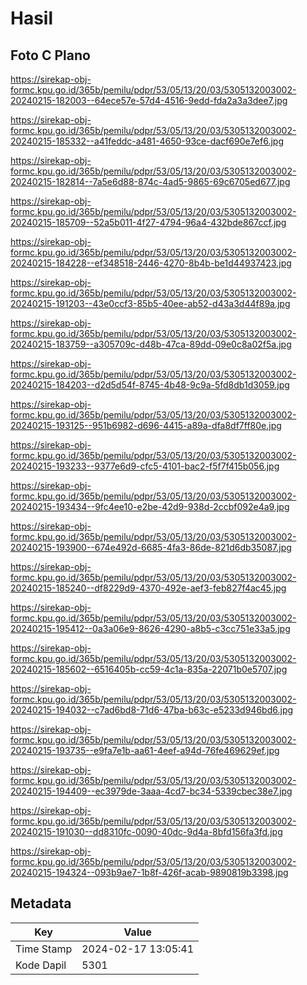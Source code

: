 # Hasil

## Foto C Plano

https://sirekap-obj-formc.kpu.go.id/365b/pemilu/pdpr/53/05/13/20/03/5305132003002-20240215-182003--64ece57e-57d4-4516-9edd-fda2a3a3dee7.jpg

https://sirekap-obj-formc.kpu.go.id/365b/pemilu/pdpr/53/05/13/20/03/5305132003002-20240215-185332--a41feddc-a481-4650-93ce-dacf690e7ef6.jpg

https://sirekap-obj-formc.kpu.go.id/365b/pemilu/pdpr/53/05/13/20/03/5305132003002-20240215-182814--7a5e6d88-874c-4ad5-9865-69c6705ed677.jpg

https://sirekap-obj-formc.kpu.go.id/365b/pemilu/pdpr/53/05/13/20/03/5305132003002-20240215-185709--52a5b011-4f27-4794-96a4-432bde867ccf.jpg

https://sirekap-obj-formc.kpu.go.id/365b/pemilu/pdpr/53/05/13/20/03/5305132003002-20240215-184228--ef348518-2446-4270-8b4b-be1d44937423.jpg

https://sirekap-obj-formc.kpu.go.id/365b/pemilu/pdpr/53/05/13/20/03/5305132003002-20240215-191203--43e0ccf3-85b5-40ee-ab52-d43a3d44f89a.jpg

https://sirekap-obj-formc.kpu.go.id/365b/pemilu/pdpr/53/05/13/20/03/5305132003002-20240215-183759--a305709c-d48b-47ca-89dd-09e0c8a02f5a.jpg

https://sirekap-obj-formc.kpu.go.id/365b/pemilu/pdpr/53/05/13/20/03/5305132003002-20240215-184203--d2d5d54f-8745-4b48-9c9a-5fd8db1d3059.jpg

https://sirekap-obj-formc.kpu.go.id/365b/pemilu/pdpr/53/05/13/20/03/5305132003002-20240215-193125--951b6982-d696-4415-a89a-dfa8df7ff80e.jpg

https://sirekap-obj-formc.kpu.go.id/365b/pemilu/pdpr/53/05/13/20/03/5305132003002-20240215-193233--9377e6d9-cfc5-4101-bac2-f5f7f415b056.jpg

https://sirekap-obj-formc.kpu.go.id/365b/pemilu/pdpr/53/05/13/20/03/5305132003002-20240215-193434--9fc4ee10-e2be-42d9-938d-2ccbf092e4a9.jpg

https://sirekap-obj-formc.kpu.go.id/365b/pemilu/pdpr/53/05/13/20/03/5305132003002-20240215-193900--674e492d-6685-4fa3-86de-821d6db35087.jpg

https://sirekap-obj-formc.kpu.go.id/365b/pemilu/pdpr/53/05/13/20/03/5305132003002-20240215-185240--df8229d9-4370-492e-aef3-feb827f4ac45.jpg

https://sirekap-obj-formc.kpu.go.id/365b/pemilu/pdpr/53/05/13/20/03/5305132003002-20240215-195412--0a3a06e9-8626-4290-a8b5-c3cc751e33a5.jpg

https://sirekap-obj-formc.kpu.go.id/365b/pemilu/pdpr/53/05/13/20/03/5305132003002-20240215-185602--6516405b-cc59-4c1a-835a-22071b0e5707.jpg

https://sirekap-obj-formc.kpu.go.id/365b/pemilu/pdpr/53/05/13/20/03/5305132003002-20240215-194032--c7ad6bd8-71d6-47ba-b63c-e5233d946bd6.jpg

https://sirekap-obj-formc.kpu.go.id/365b/pemilu/pdpr/53/05/13/20/03/5305132003002-20240215-193735--e9fa7e1b-aa61-4eef-a94d-76fe469629ef.jpg

https://sirekap-obj-formc.kpu.go.id/365b/pemilu/pdpr/53/05/13/20/03/5305132003002-20240215-194409--ec3979de-3aaa-4cd7-bc34-5339cbec38e7.jpg

https://sirekap-obj-formc.kpu.go.id/365b/pemilu/pdpr/53/05/13/20/03/5305132003002-20240215-191030--dd8310fc-0090-40dc-9d4a-8bfd156fa3fd.jpg

https://sirekap-obj-formc.kpu.go.id/365b/pemilu/pdpr/53/05/13/20/03/5305132003002-20240215-194324--093b9ae7-1b8f-426f-acab-9890819b3398.jpg


## Metadata

| Key        | Value               |
| ---------- | ------------------- |
| Time Stamp | 2024-02-17 13:05:41 |
| Kode Dapil | 5301                |



